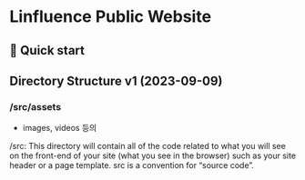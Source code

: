 # Linfluence Public Website



## 🚀 Quick start

## Directory Structure v1 (2023-09-09)
### /src/assets
- images, videos 등의 

/src: This directory will contain all of the code related to what you will see on the front-end of your site (what you see in the browser) such as your site header or a page template. src is a convention for “source code”.